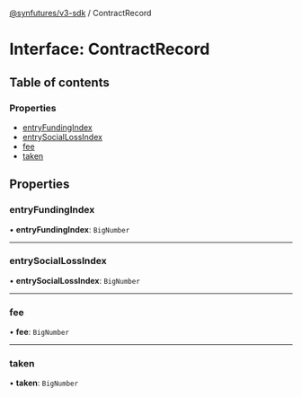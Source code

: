 [@synfutures/v3-sdk](../README.md) / ContractRecord

# Interface: ContractRecord

## Table of contents

### Properties

- [entryFundingIndex](ContractRecord.md#entryfundingindex)
- [entrySocialLossIndex](ContractRecord.md#entrysociallossindex)
- [fee](ContractRecord.md#fee)
- [taken](ContractRecord.md#taken)

## Properties

### entryFundingIndex

• **entryFundingIndex**: `BigNumber`

___

### entrySocialLossIndex

• **entrySocialLossIndex**: `BigNumber`

___

### fee

• **fee**: `BigNumber`

___

### taken

• **taken**: `BigNumber`
